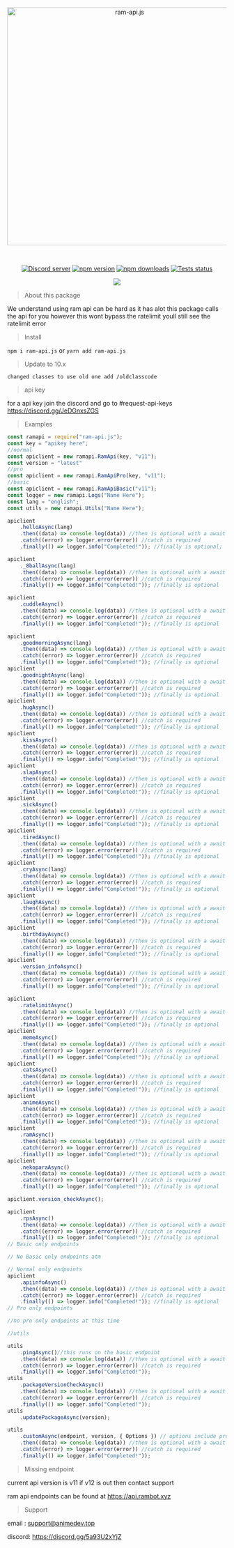 <div align="center">
  <br />
  <p>
    <a href="https://api.rambot.xyz"><img src="https://gamearoo.top/ram/ramapijs.png" width="546" alt="ram-api.js" /></a>
  </p>
  <br />
  <p>
    <a href="https://discord.gg/5a93U2xYjZ"><img src="https://img.shields.io/discord/605900262581993472?color=5865F2&logo=discord&logoColor=white" alt="Discord server" /></a>
    <a href="https://www.npmjs.com/package/ram-api.js"><img src="https://img.shields.io/npm/v/ram-api.js.svg" alt="npm version" /></a>
    <a href="https://www.npmjs.com/package/ram-api.js"><img src="https://img.shields.io/npm/dt/ram-api.js.svg?maxAge=3600" alt="npm downloads" /></a>
    <a href="https://github.com/Gamearoos-development/ram-api.js/actions"><img src="https://github.com/Gamearoos-development/ram-api.js/actions/workflows/text.yml/badge.svg" alt="Tests status" /></a>
  </p>
  <a href="https://nodei.co/npm/ram-api.js/"><img src="https://nodei.co/npm/ram-api.js.png?downloads=true&downloadRank=true&stars=true"></a>
</div>

> About this package

We understand using ram api can be hard as it has alot this package calls the api for you however this wont bypass the ratelimit youll still see the ratelimit error

> Install

`npm i ram-api.js` or `yarn add ram-api.js`

> Update to 10.x

```text
changed classes to use old one add /oldclasscode
```

> api key

for a api key join the discord and go to #request-api-keys https://discord.gg/JeDGnxsZGS

> Examples

```javascript
const ramapi = require("ram-api.js");
const key = "apikey here";
//normal
const apiclient = new ramapi.RamApi(key, "v11");
const version = "latest"
//pro
const apiclient = new ramapi.RamApiPro(key, "v11");
//basic
const apiclient = new ramapi.RamApiBasic("v11");
const logger = new ramapi.Logs("Name Here");
const lang = "english";
const utils = new ramapi.Utils("Name Here");

apiclient
	.helloAsync(lang)
	.then((data) => console.log(data)) //then is optional with a await
	.catch((error) => logger.error(error)) //catch is required
	.finally(() => logger.info("Completed!")); //finally is optional;

apiclient
	._8ballAsync(lang)
	.then((data) => console.log(data)) //then is optional with a await
	.catch((error) => logger.error(error)) //catch is required
	.finally(() => logger.info("Completed!")); //finally is optional

apiclient
	.cuddleAsync()
	.then((data) => console.log(data)) //then is optional with a await
	.catch((error) => logger.error(error)) //catch is required
	.finally(() => logger.info("Completed!")); //finally is optional

apiclient
	.goodmorningAsync(lang)
	.then((data) => console.log(data)) //then is optional with a await
	.catch((error) => logger.error(error)) //catch is required
	.finally(() => logger.info("Completed!")); //finally is optional
apiclient
	.goodnightAsync(lang)
	.then((data) => console.log(data)) //then is optional with a await
	.catch((error) => logger.error(error)) //catch is required
	.finally(() => logger.info("Completed!")); //finally is optional
apiclient
	.hugAsync()
	.then((data) => console.log(data)) //then is optional with a await
	.catch((error) => logger.error(error)) //catch is required
	.finally(() => logger.info("Completed!")); //finally is optional
apiclient
	.kissAsync()
	.then((data) => console.log(data)) //then is optional with a await
	.catch((error) => logger.error(error)) //catch is required
	.finally(() => logger.info("Completed!")); //finally is optional
apiclient
	.slapAsync()
	.then((data) => console.log(data)) //then is optional with a await
	.catch((error) => logger.error(error)) //catch is required
	.finally(() => logger.info("Completed!")); //finally is optional
apiclient
	.sickAsync()
	.then((data) => console.log(data)) //then is optional with a await
	.catch((error) => logger.error(error)) //catch is required
	.finally(() => logger.info("Completed!")); //finally is optional
apiclient
	.tiredAsync()
	.then((data) => console.log(data)) //then is optional with a await
	.catch((error) => logger.error(error)) //catch is required
	.finally(() => logger.info("Completed!")); //finally is optional
apiclient
	.cryAsync(lang)
	.then((data) => console.log(data)) //then is optional with a await
	.catch((error) => logger.error(error)) //catch is required
	.finally(() => logger.info("Completed!")); //finally is optional
apiclient
	.laughAsync()
	.then((data) => console.log(data)) //then is optional with a await
	.catch((error) => logger.error(error)) //catch is required
	.finally(() => logger.info("Completed!")); //finally is optional
apiclient
	.birthdayAsync()
	.then((data) => console.log(data)) //then is optional with a await
	.catch((error) => logger.error(error)) //catch is required
	.finally(() => logger.info("Completed!")); //finally is optional
apiclient
	.version_infoAsync()
	.then((data) => console.log(data)) //then is optional with a await
	.catch((error) => logger.error(error)) //catch is required
	.finally(() => logger.info("Completed!")); //finally is optional

apiclient
	.ratelimitAsync()
	.then((data) => console.log(data)) //then is optional with a await
	.catch((error) => logger.error(error)) //catch is required
	.finally(() => logger.info("Completed!")); //finally is optional
apiclient
	.memeAsync()
	.then((data) => console.log(data)) //then is optional with a await
	.catch((error) => logger.error(error)) //catch is required
	.finally(() => logger.info("Completed!")); //finally is optional
apiclient
	.catsAsync()
	.then((data) => console.log(data)) //then is optional with a await
	.catch((error) => logger.error(error)) //catch is required
	.finally(() => logger.info("Completed!")); //finally is optional
apiclient
	.animeAsync()
	.then((data) => console.log(data)) //then is optional with a await
	.catch((error) => logger.error(error)) //catch is required
	.finally(() => logger.info("Completed!")); //finally is optional
apiclient
	.ramAsync()
	.then((data) => console.log(data)) //then is optional with a await
	.catch((error) => logger.error(error)) //catch is required
	.finally(() => logger.info("Completed!")); //finally is optional
apiclient
	.nekoparaAsync()
	.then((data) => console.log(data)) //then is optional with a await
	.catch((error) => logger.error(error)) //catch is required
	.finally(() => logger.info("Completed!")); //finally is optional

apiclient.version_checkAsync();

apiclient
	.rpsAsync()
	.then((data) => console.log(data)) //then is optional with a await
	.catch((error) => logger.error(error)) //catch is required
	.finally(() => logger.info("Completed!")); //finally is optional
// Basic only endpoints

// No Basic only endpoints atm

// Normal only endpoints
apiclient
	.apiinfoAsync()
	.then((data) => console.log(data)) //then is optional with a await
	.catch((error) => logger.error(error)) //catch is required
	.finally(() => logger.info("Completed!")); //finally is optional
// Pro only endpoints

//no pro only endpoints at this time

//utils

utils
	.pingAsync()//this runs on the basic endpoint
	.then((data) => console.log(data)) //then is optional with a await
	.catch((error) => logger.error(error)) //catch is required
	.finally(() => logger.info("Completed!")); 
utils
	.packageVersionCheckAsync()
	.then((data) => console.log(data)) //then is optional with a await
	.catch((error) => logger.error(error)) //catch is required
	.finally(() => logger.info("Completed!"));
utils
	.updatePackageAsync(version);

utils
	.customAsync(endpoint, version, { Options }) // options include pro: true or false, basic: true or false, or api_key: String, lang: String
	.then((data) => console.log(data)) //then is optional with a await
	.catch((error) => logger.error(error)) //catch is required
	.finally(() => logger.info("Completed!"));
```

> Missing endpoint

current api version is v11 if v12 is out then contact support

ram api endpoints can be found at https://api.rambot.xyz

> Support

email : support@animedev.top

discord: https://discord.gg/5a93U2xYjZ
